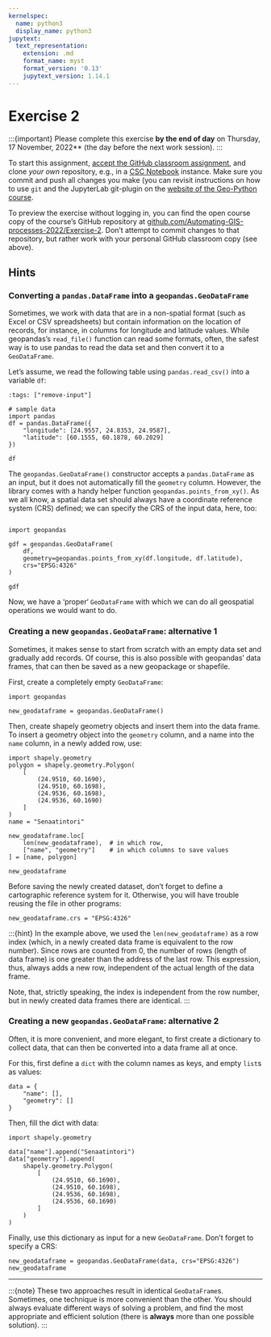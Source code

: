 ```yaml
---
kernelspec:
  name: python3
  display_name: python3
jupytext:
  text_representation:
    extension: .md
    format_name: myst
    format_version: '0.13'
    jupytext_version: 1.14.1
---
```



# Exercise 2

:::{important}
Please complete this exercise
**by the end of day** on Thursday, 17 November, 2022**
(the day before the next work session).
:::

To start this assignment, [accept the GitHub classroom
assignment](https://classroom.github.com/a/03nAG4QA), and clone *your own*
repository, e.g., in a [CSC
Notebook](../../course-info/course-environment)
instance. Make sure you commit and push all changes you make (you can
revisit instructions on how to use `git` and the JupyterLab git-plugin
on the [website of the Geo-Python
course](https://geo-python-site.readthedocs.io/en/latest/lessons/L2/git-basics.html).

To preview the exercise without logging in, you can find the open course copy
of the course’s GitHub repository at
[github.com/Automating-GIS-processes-2022/Exercise-2](https://github.com/Automating-GIS-processes-2022/Exercise-2).
Don’t attempt to commit changes to that repository, but rather work with your
personal GitHub classroom copy (see above).


## Hints

### Converting a `pandas.DataFrame`  into a `geopandas.GeoDataFrame`

Sometimes, we work with data that are in a non-spatial format (such as Excel
or CSV spreadsheets) but contain information on the location of records, for
instance, in columns for longitude and latitude values. While geopandas’s
`read_file()` function can read some formats, often, the safest way is to use
pandas to read the data set and then convert it to a `GeoDataFrame`.

Let’s assume, we read the following table using `pandas.read_csv()` into a
variable `df`:

```{code-cell}
:tags: ["remove-input"]

# sample data
import pandas
df = pandas.DataFrame({
    "longitude": [24.9557, 24.8353, 24.9587],
    "latitude": [60.1555, 60.1878, 60.2029]
})
```

```{code-cell}
df
```

The `geopandas.GeoDataFrame()` constructor accepts a `pandas.DataFrame` as an
input, but it does not automatically fill the `geometry` column. However, the
library comes with a handy helper function `geopandas.points_from_xy()`. As we
all know, a spatial data set should always have a coordinate reference system
(CRS) defined; we can specify the CRS of the input data, here, too:

```{code-cell}

import geopandas

gdf = geopandas.GeoDataFrame(
    df,
    geometry=geopandas.points_from_xy(df.longitude, df.latitude),
    crs="EPSG:4326"
)

gdf
```

Now, we have a ‘proper‘ `GeoDataFrame` with which we can do all geospatial
operations we would want to do.



### Creating a new `geopandas.GeoDataFrame`: alternative 1

Sometimes, it makes sense to start from scratch with an empty data set and
gradually add records. Of course, this is also possible with geopandas’ data
frames, that can then be saved as a new geopackage or shapefile.

First, create a completely empty `GeoDataFrame`:

```{code-cell}
import geopandas

new_geodataframe = geopandas.GeoDataFrame()
```

Then, create shapely geometry objects and insert them into the data frame. To
insert a geometry object into the `geometry` column, and a name into the `name`
column, in a newly added row, use:

```{code-cell}
import shapely.geometry
polygon = shapely.geometry.Polygon(
    [
        (24.9510, 60.1690),
        (24.9510, 60.1698),
        (24.9536, 60.1698),
        (24.9536, 60.1690)
    ]
)
name = "Senaatintori"

new_geodataframe.loc[
    len(new_geodataframe),  # in which row,
    ["name", "geometry"]    # in which columns to save values
] = [name, polygon]

new_geodataframe
```

Before saving the newly created dataset, don’t forget to define a cartographic
reference system for it. Otherwise, you will have trouble reusing the file in
other programs:

```{code-cell}
new_geodataframe.crs = "EPSG:4326"
```

:::{hint}
In the example above, we used the `len(new_geodataframe)` as a row index
(which, in a newly created data frame is equivalent to the row number).  Since
rows are counted from 0, the number of rows (length of data frame) is one
greater than the address of the last row. This expression, thus, always adds a
new row, independent of the actual length of the data frame.

Note, that, strictly speaking, the index is independent from the row number,
but in newly created data frames there are identical.
:::


### Creating a new `geopandas.GeoDataFrame`: alternative 2

Often, it is more convenient, and more elegant, to first create a dictionary
to collect data, that can then be converted into a data frame all at once.

For this, first define a `dict` with the column names as keys, and empty `list`s
as values:

```{code-cell}
data = {
    "name": [],
    "geometry": []
}
```

Then, fill the dict with data:

```{code-cell}
import shapely.geometry

data["name"].append("Senaatintori")
data["geometry"].append(
    shapely.geometry.Polygon(
        [
            (24.9510, 60.1690),
            (24.9510, 60.1698),
            (24.9536, 60.1698),
            (24.9536, 60.1690)
        ]
    )
)
```

Finally, use this dictionary as input for a new `GeoDataFrame`. Don’t forget to
specify a CRS:

```{code-cell}
new_geodataframe = geopandas.GeoDataFrame(data, crs="EPSG:4326")
new_geodataframe
```

---

:::{note}
These two approaches result in identical `GeoDataFrame`s. Sometimes, one
technique is more convenient than the other. You should always evaluate
different ways of solving a problem, and find the most appropriate and efficient
solution (there is **always** more than one possible solution).
:::

